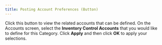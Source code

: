 ```yaml
---
title: Posting Account Preferences (Button)
---
```



Click this button to view the related accounts that can be defined.  On the Accounts screen, select the **Inventory 
 Control Accounts** that you would like to define for this Category.  Click **Apply** and then click **OK** to apply your selections.
